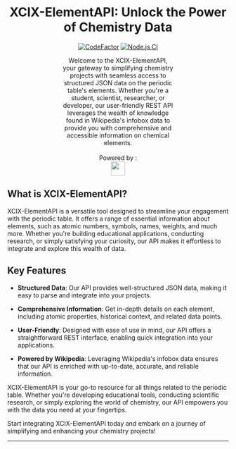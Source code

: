 <div align=center>

# XCIX-ElementAPI: Unlock the Power of Chemistry Data

[![CodeFactor](https://www.codefactor.io/repository/github/zhid0399123/xcix-element-api/badge)](https://www.codefactor.io/repository/github/zhid0399123/xcix-element-api)
[![Node.js CI](https://github.com/zhid0399123/xcix-element-api/actions/workflows/main.yml/badge.svg?branch=main)](https://github.com/zhid0399123/xcix-element-api/actions/workflows/main.yml)

<p style="margin: 0 auto; width: 50%;">
Welcome to the XCIX-ElementAPI, your gateway to simplifying chemistry projects with seamless access to structured JSON data on the periodic table's elements. Whether you're a student, scientist, researcher, or developer, our user-friendly REST API leverages the wealth of knowledge found in Wikipedia's infobox data to provide you with comprehensive and accessible information on chemical elements.
</p>
<br/>
Powered by :

<br/>
<img src="https://wikimediafoundation.org/wp-content/uploads/2018/08/Wikimedia-logo_black.png" width="32"/>

</div>

## What is XCIX-ElementAPI?

XCIX-ElementAPI is a versatile tool designed to streamline your engagement with the periodic table. It offers a range of essential information about elements, such as atomic numbers, symbols, names, weights, and much more. Whether you're building educational applications, conducting research, or simply satisfying your curiosity, our API makes it effortless to integrate and explore this wealth of data.

## Key Features

- **Structured Data**: Our API provides well-structured JSON data, making it easy to parse and integrate into your projects.

- **Comprehensive Information**: Get in-depth details on each element, including atomic properties, historical context, and related data points.

- **User-Friendly**: Designed with ease of use in mind, our API offers a straightforward REST interface, enabling quick integration into your applications.

- **Powered by Wikipedia**: Leveraging Wikipedia's infobox data ensures that our API is enriched with up-to-date, accurate, and reliable information.

XCIX-ElementAPI is your go-to resource for all things related to the periodic table. Whether you're developing educational tools, conducting scientific research, or simply exploring the world of chemistry, our API empowers you with the data you need at your fingertips.

Start integrating XCIX-ElementAPI today and embark on a journey of simplifying and enhancing your chemistry projects!

---
